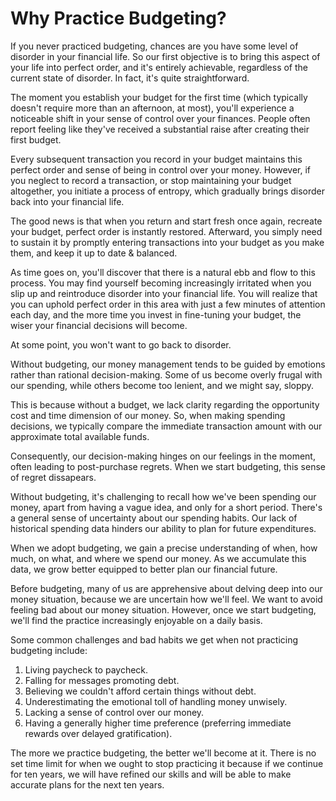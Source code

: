 # Why Practice Budgeting?

If you never practiced budgeting, chances are you have some level of disorder in your financial life. So our first objective is to bring this aspect of your life into perfect order, and it's entirely achievable, regardless of the current state of disorder. In fact, it's quite straightforward.

The moment you establish your budget for the first time (which typically doesn't require more than an afternoon, at most), you'll experience a noticeable shift in your sense of control over your finances. People often report feeling like they've received a substantial raise after creating their first budget.

Every subsequent transaction you record in your budget maintains this perfect order and sense of being in control over your money. However, if you neglect to record a transaction, or stop maintaining your budget altogether, you initiate a process of entropy, which gradually brings disorder back into your financial life.

The good news is that when you return and start fresh once again, recreate your budget, perfect order is instantly restored. Afterward, you simply need to sustain it by promptly entering transactions into your budget as you make them, and keep it up to date & balanced.&#x20;

As time goes on, you'll discover that there is a natural ebb and flow to this process. You may find yourself becoming increasingly irritated when you slip up and reintroduce disorder into your financial life. You will realize that you can uphold perfect order in this area with just a few minutes of attention each day, and the more time you invest in fine-tuning your budget, the wiser your financial decisions will become.

At some point, you won't want to go back to disorder.

Without budgeting, our money management tends to be guided by emotions rather than rational decision-making. Some of us become overly frugal with our spending, while others become too lenient, and we might say, sloppy.&#x20;

This is because without a budget, we lack clarity regarding the opportunity cost and time dimension of our money. So, when making spending decisions, we typically compare the immediate transaction amount with our approximate total available funds.

Consequently, our decision-making hinges on our feelings in the moment, often leading to post-purchase regrets. When we start budgeting, this sense of regret dissapears.

Without budgeting, it's challenging to recall how we've been spending our money, apart from having a vague idea, and only for a short period. There's a general sense of uncertainty about our spending habits. Our lack of historical spending data hinders our ability to plan for future expenditures.&#x20;

When we adopt budgeting, we gain a precise understanding of when, how much, on what, and where we spend our money. As we accumulate this data, we grow better equipped to better plan our financial future.

Before budgeting, many of us are apprehensive about delving deep into our money situation, because we are uncertain how we'll feel. We want to avoid feeling bad about our money situation. However, once we start budgeting, we'll find the practice increasingly enjoyable on a daily basis.

Some common challenges and bad habits we get when not practicing budgeting include:

1. Living paycheck to paycheck.
2. Falling for messages promoting debt.
3. Believing we couldn't afford certain things without debt.
4. Underestimating the emotional toll of handling money unwisely.
5. Lacking a sense of control over our money.
6. Having a generally higher time preference (preferring immediate rewards over delayed gratification).

The more we practice budgeting, the better we'll become at it. There is no set time limit for when we ought to stop practicing it because if we continue for ten years, we will have refined our skills and will be able to make accurate plans for the next ten years.

